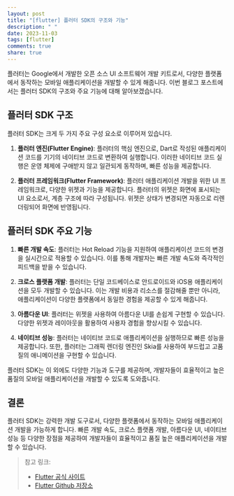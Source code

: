 ```yaml
---
layout: post
title: "[flutter] 플러터 SDK의 구조와 기능"
description: " "
date: 2023-11-03
tags: [flutter]
comments: true
share: true
---
```


플러터는 Google에서 개발한 오픈 소스 UI 소프트웨어 개발 키트로서, 다양한 플랫폼에서 동작하는 모바일 애플리케이션을 개발할 수 있게 해줍니다. 이번 블로그 포스트에서는 플러터 SDK의 구조와 주요 기능에 대해 알아보겠습니다.

## 플러터 SDK 구조

플러터 SDK는 크게 두 가지 주요 구성 요소로 이루어져 있습니다.

1. **플러터 엔진(Flutter Engine)**: 플러터의 핵심 엔진으로, Dart로 작성된 애플리케이션 코드를 기기의 네이티브 코드로 변환하여 실행합니다. 이러한 네이티브 코드 실행은 운영 체제에 구애받지 않고 일관되게 동작하며, 빠른 성능을 제공합니다.

2. **플러터 프레임워크(Flutter Framework)**: 플러터 애플리케이션 개발을 위한 UI 프레임워크로, 다양한 위젯과 기능을 제공합니다. 플러터의 위젯은 화면에 표시되는 UI 요소로서, 계층 구조에 따라 구성됩니다. 위젯은 상태가 변경되면 자동으로 리렌더링되어 화면에 반영됩니다.

## 플러터 SDK 주요 기능

1. **빠른 개발 속도**: 플러터는 Hot Reload 기능을 지원하여 애플리케이션 코드의 변경을 실시간으로 적용할 수 있습니다. 이를 통해 개발자는 빠른 개발 속도와 즉각적인 피드백을 받을 수 있습니다.

2. **크로스 플랫폼 개발**: 플러터는 단일 코드베이스로 안드로이드와 iOS용 애플리케이션을 모두 개발할 수 있습니다. 이는 개발 비용과 리소스를 절감해줄 뿐만 아니라, 애플리케이션이 다양한 플랫폼에서 동일한 경험을 제공할 수 있게 해줍니다.

3. **아름다운 UI**: 플러터는 위젯을 사용하여 아름다운 UI를 손쉽게 구현할 수 있습니다. 다양한 위젯과 레이아웃을 활용하여 사용자 경험을 향상시킬 수 있습니다.

4. **네이티브 성능**: 플러터는 네이티브 코드로 애플리케이션을 실행하므로 빠른 성능을 제공합니다. 또한, 플러터는 그래픽 렌더링 엔진인 Skia를 사용하여 부드럽고 고품질의 애니메이션을 구현할 수 있습니다.

플러터 SDK는 이 외에도 다양한 기능과 도구를 제공하며, 개발자들이 효율적이고 높은 품질의 모바일 애플리케이션을 개발할 수 있도록 도와줍니다.

## 결론

플러터 SDK는 강력한 개발 도구로서, 다양한 플랫폼에서 동작하는 모바일 애플리케이션 개발을 가능하게 합니다. 빠른 개발 속도, 크로스 플랫폼 개발, 아름다운 UI, 네이티브 성능 등 다양한 장점을 제공하여 개발자들이 효율적이고 품질 높은 애플리케이션을 개발할 수 있습니다. 

> 참고 링크:
> - [Flutter 공식 사이트](https://flutter.dev/)
> - [Flutter Github 저장소](https://github.com/flutter/flutter)